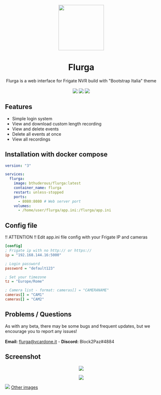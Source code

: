 <p align="center"><img width="150" src="https://raw.githubusercontent.com/Block2Paz/Flurga/main/public/img/favicon.ico"></p>
<h1 align="center">Flurga</h1>
<p align="center">Flurga is a web interface for Frigate NVR build with "Bootstrap Italia" theme<br><br><img src=https://img.shields.io/github/issues/Block2Paz/Flurga>  <img src=https://img.shields.io/github/license/Block2Paz/Flurga> <img src=https://img.shields.io/github/stars/Block2Paz/Flurga></p>

## Features
- Simple login system
- View and download custom length recording
- View and delete events
- Delete all events at once
- View all recordings

## Installation with docker compose
```yaml
version: "3"

services:
  flurga:
    image: bthuderous/flurga:latest
    container_name: flurga
    restart: unless-stopped
    ports:
      - 8080:8080 # Web server port
    volumes:
      - /home/user/flurga/app.ini:/flurga/app.ini
```

## Config file
!! ATTENTION !! Edit app.ini file config with your Frigate IP and cameras
```ini
[config]
; Frigate ip with no http:// or https://
ip = "192.168.144.16:5000"

; Login password
password = "default123"

; Set your timezone
tz = "Europe/Rome"

; Camera list - format: cameras[] = "CAMERANAME"
cameras[] = "CAM1"
cameras[] = "CAM2"
```

## Problems / Questions
As with any beta, there may be some bugs and frequent updates, but we encourage you to report any issues!<br><br>
<b>Email:</b> flurga@vcardone.it - <b>Discord:</b> Block2Paz#4884

## Screenshot
<p align="center"><img src="https://vcardone.it/imgs/flurgalogin.png"></p>
<p align="center"><img src="https://vcardone.it/imgs/dall.png"></p>
<img src="https://vcardone.it/imgs/F4.png">
<a href="https://imgur.com/a/cF40RAp">Other images</a>
